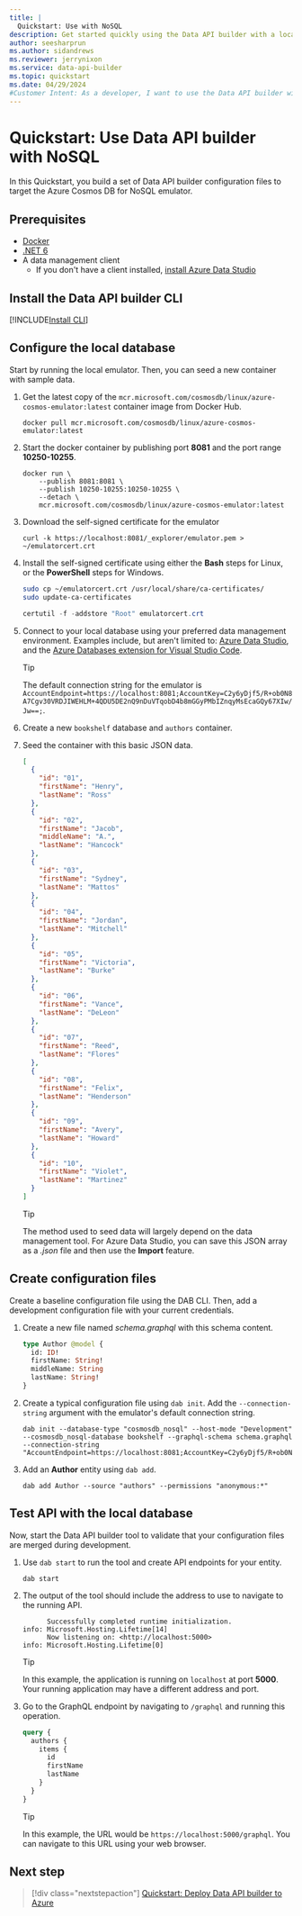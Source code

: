 ```yaml
---
title: |
  Quickstart: Use with NoSQL
description: Get started quickly using the Data API builder with a local Docker-hosted Azure Cosmos DB for NoSQL instance.
author: seesharprun
ms.author: sidandrews
ms.reviewer: jerrynixon
ms.service: data-api-builder
ms.topic: quickstart
ms.date: 04/29/2024
#Customer Intent: As a developer, I want to use the Data API builder with my local Azure Cosmos DB for NoSQL instance, so that I can quickly develop my API before deploying it.
---
```


# Quickstart: Use Data API builder with NoSQL

In this Quickstart, you build a set of Data API builder configuration files to target the Azure Cosmos DB for NoSQL emulator.

## Prerequisites

- [Docker](https://www.docker.com/products/docker-desktop/)
- [.NET 6](https://dotnet.microsoft.com/download/dotnet/6.0)
- A data management client
  - If you don't have a client installed, [install Azure Data Studio](/azure-data-studio/download-azure-data-studio)

## Install the Data API builder CLI

[!INCLUDE[Install CLI](includes/install-cli.md)]

## Configure the local database

Start by running the local emulator. Then, you can seed a new container with sample data.

1. Get the latest copy of the `mcr.microsoft.com/cosmosdb/linux/azure-cosmos-emulator:latest` container image from Docker Hub.

    ```shell
    docker pull mcr.microsoft.com/cosmosdb/linux/azure-cosmos-emulator:latest
    ```

1. Start the docker container by publishing port **8081** and the port range **10250-10255**.

    ```shell
    docker run \
        --publish 8081:8081 \
        --publish 10250-10255:10250-10255 \
        --detach \
        mcr.microsoft.com/cosmosdb/linux/azure-cosmos-emulator:latest
    ```

1. Download the self-signed certificate for the emulator

    ```shell
    curl -k https://localhost:8081/_explorer/emulator.pem > ~/emulatorcert.crt
    ```

1. Install the self-signed certificate using either the **Bash** steps for Linux, or the **PowerShell** steps for Windows.

    ```bash
    sudo cp ~/emulatorcert.crt /usr/local/share/ca-certificates/
    sudo update-ca-certificates
    ```

    ```powershell
    certutil -f -addstore "Root" emulatorcert.crt
    ```

1. Connect to your local database using your preferred data management environment. Examples include, but aren't limited to: [Azure Data Studio](/azure-data-studio), and the [Azure Databases extension for Visual Studio Code](https://marketplace.visualstudio.com/items?itemName=ms-azuretools.vscode-cosmosdb).

    > [!TIP]
    > The default connection string for the emulator is `AccountEndpoint=https://localhost:8081;AccountKey=C2y6yDjf5/R+ob0N8A7Cgv30VRDJIWEHLM+4QDU5DE2nQ9nDuVTqobD4b8mGGyPMbIZnqyMsEcaGQy67XIw/Jw==;`.

1. Create a new `bookshelf` database and `authors` container.

1. Seed the container with this basic JSON data.

    ```json
    [
      {
        "id": "01",
        "firstName": "Henry",
        "lastName": "Ross"
      },
      {
        "id": "02",
        "firstName": "Jacob",
        "middleName": "A.",
        "lastName": "Hancock"
      },
      {
        "id": "03",
        "firstName": "Sydney",
        "lastName": "Mattos"
      },
      {
        "id": "04",
        "firstName": "Jordan",
        "lastName": "Mitchell"
      },
      {
        "id": "05",
        "firstName": "Victoria",
        "lastName": "Burke"
      },
      {
        "id": "06",
        "firstName": "Vance",
        "lastName": "DeLeon"
      },
      {
        "id": "07",
        "firstName": "Reed",
        "lastName": "Flores"
      },
      {
        "id": "08",
        "firstName": "Felix",
        "lastName": "Henderson"
      },
      {
        "id": "09",
        "firstName": "Avery",
        "lastName": "Howard"
      },
      {
        "id": "10",
        "firstName": "Violet",
        "lastName": "Martinez"
      }
    ]
    ```

    > [!TIP]
    > The method used to seed data will largely depend on the data management tool. For Azure Data Studio, you can save this JSON array as a *.json* file and then use the **Import** feature.

## Create configuration files

Create a baseline configuration file using the DAB CLI. Then, add a development configuration file with your current credentials.

1. Create a new file named *schema.graphql* with this schema content.

    ```graphql
    type Author @model {
      id: ID!
      firstName: String!
      middleName: String
      lastName: String!
    }
    ```

1. Create a typical configuration file using `dab init`. Add the `--connection-string` argument with the emulator's default connection string.

    ```dotnetcli
    dab init --database-type "cosmosdb_nosql" --host-mode "Development" --cosmosdb_nosql-database bookshelf --graphql-schema schema.graphql --connection-string "AccountEndpoint=https://localhost:8081;AccountKey=C2y6yDjf5/R+ob0N8A7Cgv30VRDJIWEHLM+4QDU5DE2nQ9nDuVTqobD4b8mGGyPMbIZnqyMsEcaGQy67XIw/Jw==;"
    ```

1. Add an **Author** entity using `dab add`.

    ```dotnetcli
    dab add Author --source "authors" --permissions "anonymous:*"
    ```

## Test API with the local database

Now, start the Data API builder tool to validate that your configuration files are merged during development.

1. Use `dab start` to run the tool and create API endpoints for your entity.

    ```dotnetcli
    dab start
    ```

1. The output of the tool should include the address to use to navigate to the running API.

    ```output
          Successfully completed runtime initialization.
    info: Microsoft.Hosting.Lifetime[14]
          Now listening on: <http://localhost:5000>
    info: Microsoft.Hosting.Lifetime[0]
    ```

    > [!TIP]
    > In this example, the application is running on `localhost` at port **5000**. Your running application may have a different address and port.

1. Go to the GraphQL endpoint by navigating to `/graphql` and running this operation.

    ```graphql
    query {
      authors {
        items {
          id
          firstName
          lastName
        }
      }
    }
    ```

    > [!TIP]
    > In this example, the URL would be `https://localhost:5000/graphql`. You can navigate to this URL using your web browser.

## Next step

> [!div class="nextstepaction"]
> [Quickstart: Deploy Data API builder to Azure](quickstart-azure-cosmos-db-nosql.md)
